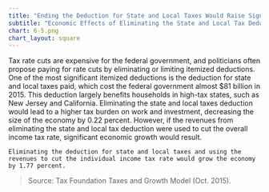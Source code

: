 ```yaml
---
title: "Ending the Deduction for State and Local Taxes Would Raise Significant Revenue"
subtitle: "Economic Effects of Eliminating the State and Local Tax Deduction (2015)"
chart: 6-5.png
chart_layout: square
---
```

Tax rate cuts are expensive for the federal government, and politicians often propose paying for rate cuts by eliminating or limiting itemized deductions. One of the most significant itemized deductions is the deduction for state and local taxes paid, which cost the federal government almost $81 billion in 2015. This deduction largely benefits households in high-tax states, such as New Jersey and California. Eliminating the state and local taxes deduction would lead to a higher tax burden on work and investment, decreasing the size of the economy by 0.22 percent. However, if the revenues from eliminating the state and local tax deduction were used to cut the overall income tax rate, significant economic growth would result.						

```
Eliminating the deduction for state and local taxes and using the revenues to cut the individual income tax rate would grow the economy by 1.77 percent.
```

>Source: Tax Foundation Taxes and Growth Model (Oct. 2015).
